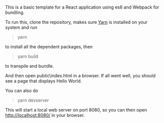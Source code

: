 This is a basic template for a React application using es6 and Webpack for bundling. 

To run this, clone the repository, makes sure [Yarn](https://yarnpkg.com/) is installed on your system and run

>yarn

to install all the dependent packages, then 

>yarn build

to transpile and bundle.

And then open public\index.html in a browser. If all went well, you should see a page that displays Hello World.

You can also do

>yarn devserver

This will start a local web server on port 8080, so you can then open <http://localhost:8080/> in your browser.
